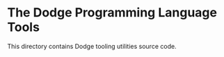 # The Dodge Programming Language Tools

This directory contains Dodge tooling utilities source code.